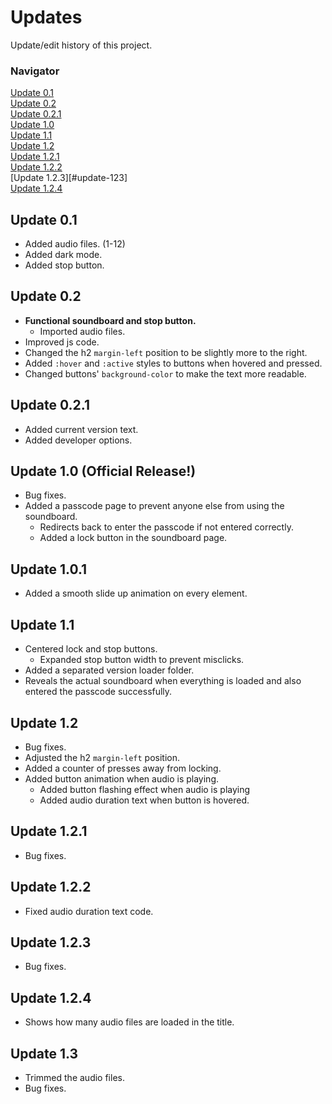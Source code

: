 # Updates

Update/edit history of this project.

### Navigator

[Update 0.1](#update-01)<br>
[Update 0.2](#update-02)<br>
[Update 0.2.1](#update-021)<br>
[Update 1.0](#update-10-official-release!)<br>
[Update 1.1](#update-11)<br>
[Update 1.2](#update-12)<br>
[Update 1.2.1](#update-121)<br>
[Update 1.2.2](#update-122)<br>
[Update 1.2.3][#update-123]<br>
[Update 1.2.4](#update-124)

## Update 0.1

- Added audio files. (1-12)
- Added dark mode.
- Added stop button.

## Update 0.2

- **Functional soundboard and stop button.**
  - Imported audio files.
- Improved js code.
- Changed the h2 `margin-left` position to be slightly more to the right.
- Added `:hover` and `:active` styles to buttons when hovered and pressed.
- Changed buttons' `background-color` to make the text more readable.

## Update 0.2.1

- Added current version text.
- Added developer options.

## Update 1.0 (Official Release!)

- Bug fixes.
- Added a passcode page to prevent anyone else from using the soundboard.
  - Redirects back to enter the passcode if not entered correctly.
  - Added a lock button in the soundboard page.

## Update 1.0.1

- Added a smooth slide up animation on every element.

## Update 1.1

- Centered lock and stop buttons.
  - Expanded stop button width to prevent misclicks.
- Added a separated version loader folder.
- Reveals the actual soundboard when everything is loaded and also entered the passcode successfully.

## Update 1.2

- Bug fixes.
- Adjusted the h2 `margin-left` position.
- Added a counter of presses away from locking.
- Added button animation when audio is playing.
  - Added button flashing effect when audio is playing
  - Added audio duration text when button is hovered.

## Update 1.2.1

- Bug fixes.

## Update 1.2.2

- Fixed audio duration text code.

## Update 1.2.3

- Bug fixes.

## Update 1.2.4

- Shows how many audio files are loaded in the title.

## Update 1.3

- Trimmed the audio files.
- Bug fixes.
